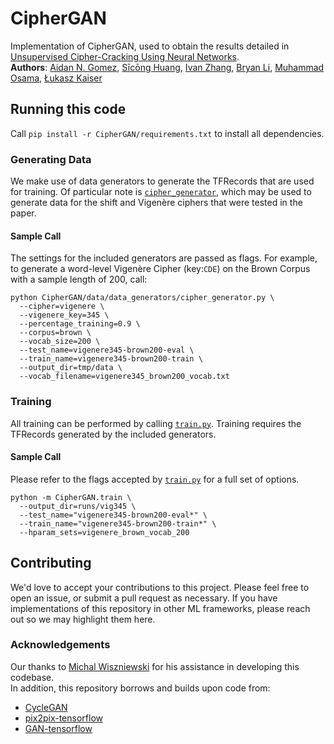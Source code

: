 # CipherGAN

Implementation of CipherGAN, used to obtain the results detailed in [Unsupervised Cipher-Cracking Using Neural Networks](https://arxiv.org/abs/1801.04883).  
**Authors**: [Aidan N. Gomez](https://aidangomez.ca/), [Sīcōng Huang](https://www.linkedin.com/in/sicong-sheldon-huang/), [Ivan Zhang](https://ivanzhang.ca/), [Bryan Li](https://bryanli.xyz/), [Muhammad Osama](http://mcode.ca/), [Łukasz Kaiser](https://research.google.com/pubs/LukaszKaiser.html) 

## Running this code
Call `pip install -r CipherGAN/requirements.txt` to install all dependencies.

### Generating Data
We make use of data generators to generate the TFRecords that are used for training. Of particular note is [`cipher_generator`](data/data_generators/cipher_generator.py), which may be used to generate data for the shift and Vigenère ciphers that were tested in the paper.

#### Sample Call
The settings for the included generators are passed as flags. For example, to generate a word-level Vigenère Cipher (key:`CDE`) on the Brown Corpus with a sample length of 200, call:
```
python CipherGAN/data/data_generators/cipher_generator.py \
  --cipher=vigenere \
  --vigenere_key=345 \
  --percentage_training=0.9 \
  --corpus=brown \
  --vocab_size=200 \
  --test_name=vigenere345-brown200-eval \
  --train_name=vigenere345-brown200-train \
  --output_dir=tmp/data \
  --vocab_filename=vigenere345_brown200_vocab.txt
```

### Training
All training can be performed by calling [`train.py`](train.py). Training requires the TFRecords generated by the included generators.

#### Sample Call
Please refer to the flags accepted by [`train.py`](train.py) for a full set of options.
```
python -m CipherGAN.train \
  --output_dir=runs/vig345 \
  --test_name="vigenere345-brown200-eval*" \
  --train_name="vigenere345-brown200-train*" \
  --hparam_sets=vigenere_brown_vocab_200
```

## Contributing
We'd love to accept your contributions to this project. Please feel free to open an issue, or submit a pull request as necessary. If you have implementations of this repository in other ML frameworks, please reach out so we may highlight them here.

### Acknowledgements
Our thanks to [Michal Wiszniewski](https://github.com/wisznie) for his assistance in developing this codebase.  
In addition, this repository borrows and builds upon code from:
* [CycleGAN](https://github.com/hardikbansal/CycleGAN)
* [pix2pix-tensorflow](https://github.com/affinelayer/pix2pix-tensorflow)
* [GAN-tensorflow](https://github.com/ckmarkoh/GAN-tensorflow)

